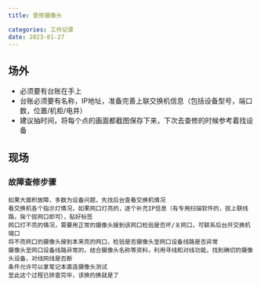 ```yaml
---
title: 查修摄像头

categories: 工作记录
date: 2023-01-27
---
```


## 场外
- 必须要有台账在手上
- 台账必须要有名称，IP地址，准备完善上联交换机信息（包括设备型号，端口数，位置/机柜/电井）
- 建议抽时间，将每个点的画面都截图保存下来，下次去查修的时候参考着找设备

## 现场

### 故障查修步骤
```shell
如果大面积故障，多数为设备问题，先找后台查看交换机情况
看交换机各个指示灯情况，如果网口灯亮的，逐个补充IP信息（有专用扫描软件的，拔上联线路，挨个拔网口即可），贴好标签
网口灯不亮的情况，需要用正常的摄像头接到该网口检验是否坏/关网口，可联系后台开交换机端口
将不亮网口的摄像头接到本来亮的网口，检验是否摄像头至网口设备线路是否异常
摄像头至网口设备线路异常的，结合摄像头名称等资料，利用寻线和对线功能，找到确切的摄像头设备，对线网线是否断
条件允许可以拿笔记本直连摄像头测试
至此这个过程已排查完毕，该换的换就是了
```